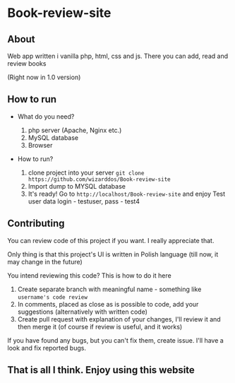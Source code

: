 # Book-review-site

## About
Web app written i vanilla php, html, css and js. There you can add, read and review books 

(Right now in 1.0 version)


## How to run

* What do you need?
    1. php server (Apache, Nginx etc.)
    2. MySQL database 
    3. Browser

* How to run?
    1. clone project into your server 
        ``` git clone https://github.com/wizarddos/Book-review-site ```
    2. Import dump to MYSQL database
    3. It's ready! Go to `http://localhost/Book-review-site` and enjoy
        Test user data login - testuser, pass - test4

## Contributing
You can review code of this project if you want. I really appreciate that.

Only thing is that this project's UI is written in Polish language (till now, it may change in the future)

You intend reviewing this code? This is how to do it here
1. Create separate branch with meaningful name - something like `username's code review`
2. In comments, placed as close as is possible to code, add your suggestions (alternatively with written code)
3. Create pull request with explanation of your changes, I'll review it and then merge it (of course if review is useful, and it works)

If you have found any bugs, but you can't fix them, create issue. I'll have a look and fix reported bugs.

## That is all I think. Enjoy using this website



    


    
